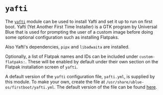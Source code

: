 # `yafti`

The [`yafti`](https://github.com/ublue-os/yafti) module can be used to install Yafti and set it up to run on first boot. Yafti (Yet Another First Time Installer) is a GTK program by Universal Blue that is used for prompting the user of a custom image before doing some optional configuration such as installing Flatpaks.

Also Yafti's dependencies, `pipx` and `libadwaita` are installed.

Optionally, a list of Flatpak names and IDs can be included under `custom-flatpaks:`. These will be enabled by default under their own section on the Flatpak installation screen of `yafti`.

A default version of the `yafti` configuration file, `yafti.yml`, is supplied by this module. To make your own, create the file at `/usr/share/ublue-os/firstboot/yafti.yml`. The default version of the file can be found [here](https://github.com/blue-build/modules/blob/main/modules/yafti/yafti.yml).
